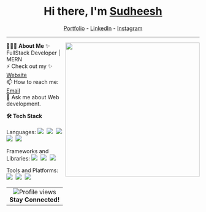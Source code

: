 <h1 align="center">Hi there, I'm <a href="">Sudheesh</a></h1>

<p align="center">
  <a href="">Portfolio</a> -
  <a href="https://www.linkedin.com/in/sudheeshkarippadath/">LinkedIn</a> -
  <a href="https://www.instagram.com/_sudhiiz_/">Instagram</a>
</p>

<hr>

👨🏻‍💻 <b>About Me</b>
<img src="https://raw.githubusercontent.com/sanjay-kv/sanjay-kv/main/Assets/illustration.png" width="350" align="right">
✨ FullStack Developer | MERN <br>
⚡ Check out my ✨ <a href="">Website</a><br>
📫 How to reach me: <a href="mailto:sudheeshks132@gmail.com">Email</a><br>
💬 Ask me about Web development.<br>

<b>🛠 Tech Stack</b><br><br>
Languages:
<img src="https://img.shields.io/badge/-javascript-DC8F0F?logo=javascript&logoColor=white&style=flat">&nbsp;
<img src="https://img.shields.io/badge/-MongoDB-008000?logo=MongoDb&logoColor=white&style=flat">&nbsp; 
<img src="https://img.shields.io/badge/-HTML5-DE5934?logo=HTML5&logoColor=white&style=flat">&nbsp;
<img src="https://img.shields.io/badge/-CSS3-2275B2?logo=CSS3&logoColor=white&style=flat">&nbsp;
<img src="https://img.shields.io/badge/-Typescript-0E7ACE?logo=typescript&logoColor=white&style=flat"><br>

Frameworks and Libraries:
<img src="https://img.shields.io/badge/-React-0E7ACE?logo=react&logoColor=white&style=flat">&nbsp;
<img src="https://img.shields.io/badge/-Express-303030?logo=express&logoColor=white&style=flat">&nbsp;
<img src="https://img.shields.io/badge/-Next%20JS-000?logo=next.js&logoColor=white&style=flat"><br>

Tools and Platforms:
<img src="https://img.shields.io/badge/-Git-orange?logo=Git&logoColor=white&style=flat">&nbsp; 
<img src="https://img.shields.io/badge/-Postman-FF6C37?logo=postman&logoColor=white&style=flat">&nbsp;
<img src="https://img.shields.io/badge/-Visual%20Studio%20Code-25AEF4?logo=visualstudiocode&logoColor=white&style=flat">&nbsp;

<table align="center">
  <tr>
    <td align="center">
      <img src="https://komarev.com/ghpvc/?username=Sudheesh-ks&color=blue&style=flat-square" alt="Profile views" /><br>
      <b>Stay Connected!</b>
    </td>
  </tr>
</table>
